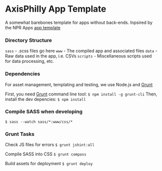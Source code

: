 # AxisPhilly App Template
A somewhat barebones template for apps without back-ends. Inpsired by the NPR Apps [app template](https://github.com/nprapps/app-template)

### Directory Structure

`sass` - .scss files go here
`www` - The compiled app and associated files
`data` - Raw data used in the app, i.e. CSVs
`scripts` -  Miscellaneous scripts used for data processing, etc.

### Dependencies
For asset management, templating and testing, we use Node.js and [Grunt](http://www.gruntjs.com)

First, you need [Grunt](https://github.com/gruntjs/grunt-cli) command line tool:
`$ npm install -g grunt-cli`
Then, install the dev depencies:
`$ npm install`

### Compile SASS when developing
`$ sass --watch sass/*:www/css/*`

### Grunt Tasks

Check JS files for errors
`$ grunt jshint:all`

Compile SASS into CSS
`$ grunt compass`

Build assets for deployment
`$ grunt deploy`

